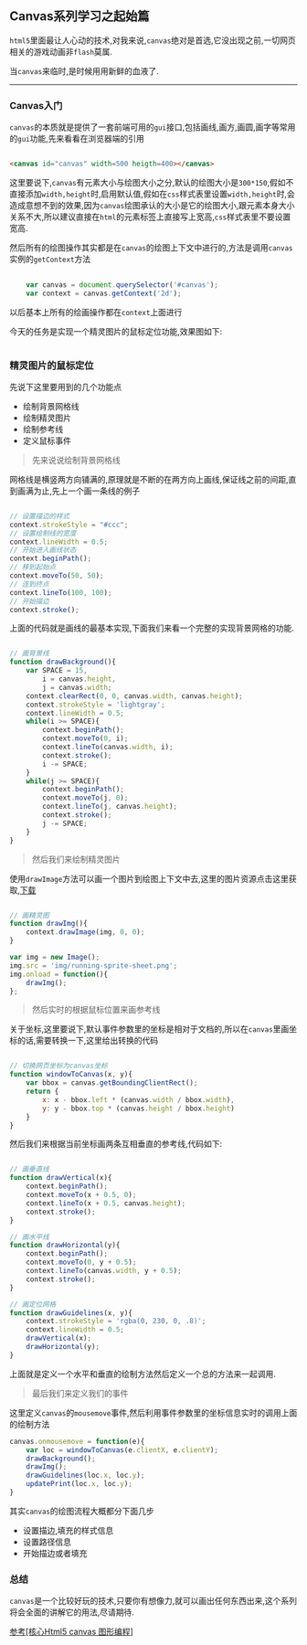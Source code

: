 ## Canvas系列学习之起始篇

`html5`里面最让人心动的技术,对我来说,`canvas`绝对是首选,它没出现之前,一切网页相关的游戏动画非`flash`莫属.

当`canvas`来临时,是时候用用新鲜的血液了.

---

### Canvas入门

`canvas`的本质就是提供了一套前端可用的`gui`接口,包括画线,画方,画圆,画字等常用的`gui`功能,先来看看在浏览器端的引用

```html

<canvas id="canvas" width=500 heigth=400></canvas>

```

这里要说下,`canvas`有元素大小与绘图大小之分,默认的绘图大小是`300*150`,假如不直接添加`width,height`时,启用默认值,假如在`css`样式表里设置`width,height`时,会造成意想不到的效果,因为`canvas`绘图承认的大小是它的绘图大小,跟元素本身大小关系不大,所以建议直接在`html`的元素标签上直接写上宽高,`css`样式表里不要设置宽高.

然后所有的绘图操作其实都是在`canvas`的绘图上下文中进行的,方法是调用`canvas`实例的`getContext`方法

```js
	
	var canvas = document.querySelector('#canvas');
	var context = canvas.getContext('2d');

```
以后基本上所有的绘画操作都在`context`上面进行

今天的任务是实现一个精灵图片的鼠标定位功能,效果图如下:

<img src="http://xuwenmin.github.io/blog/img/run-sprite-demo.png" alt="">

### 精灵图片的鼠标定位

先说下这里要用到的几个功能点

* 绘制背景网格线
* 绘制精灵图片
* 绘制参考线
* 定义鼠标事件

> 先来说说绘制背景网格线

网格线是横竖两方向铺满的,原理就是不断的在两方向上画线,保证线之前的间距,直到画满为止,先上一个画一条线的例子

```js

// 设置描边的样式
context.strokeStyle = "#ccc";
// 设置绘制线的宽度
context.lineWidth = 0.5;
// 开始进入画线状态
context.beginPath();
// 移到起始点
context.moveTo(50, 50);
// 连到终点
context.lineTo(100, 100);
// 开始描边
context.stroke();

```

上面的代码就是画线的最基本实现,下面我们来看一个完整的实现背景网格的功能.

```js

// 画背景线
function drawBackground(){
	var SPACE = 15,
		i = canvas.height,
		j = canvas.width;
	context.clearRect(0, 0, canvas.width, canvas.height);
	context.strokeStyle = 'lightgray';
	context.lineWidth = 0.5;
	while(i >= SPACE){
		context.beginPath();
		context.moveTo(0, i);
		context.lineTo(canvas.width, i);
		context.stroke();
		i -= SPACE;
	}
	while(j >= SPACE){
		context.beginPath();
		context.moveTo(j, 0);
		context.lineTo(j, canvas.height);
		context.stroke();
		j -= SPACE;
	}
}

```

> 然后我们来绘制精灵图片

使用`drawImage`方法可以画一个图片到绘图上下文中去,这里的图片资源点击这里获取,<a href="http://xuwenmin.github.io/blog/img/running-sprite-sheet.png" target="_blank">下载</a>

```js

// 画精灵图
function drawImg(){
	context.drawImage(img, 0, 0);
}

var img = new Image();
img.src = 'img/running-sprite-sheet.png';
img.onload = function(){
	drawImg();
};

```

> 然后实时的根据鼠标位置来画参考线

关于坐标,这里要说下,默认事件参数里的坐标是相对于文档的,所以在`canvas`里画坐标的话,需要转换一下,这里给出转换的代码

```js

// 切换网页坐标为canvas坐标
function windowToCanvas(x, y){
	var bbox = canvas.getBoundingClientRect();
	return {
		x: x - bbox.left * (canvas.width / bbox.width),
		y: y - bbox.top * (canvas.height / bbox.height)
	}
}

```
然后我们来根据当前坐标画两条互相垂直的参考线,代码如下:

```js

// 画垂直线
function drawVertical(x){
	context.beginPath();
	context.moveTo(x + 0.5, 0);
	context.lineTo(x + 0.5, canvas.height);
	context.stroke();
}

// 画水平线
function drawHorizontal(y){
	context.beginPath();
	context.moveTo(0, y + 0.5);
	context.lineTo(canvas.width, y + 0.5);
	context.stroke();
}

// 画定位网格
function drawGuidelines(x, y){
	context.strokeStyle = 'rgba(0, 230, 0, .8)';
	context.lineWidth = 0.5;
	drawVertical(x);
	drawHorizontal(y);
}

```

上面就是定义一个水平和垂直的绘制方法然后定义一个总的方法来一起调用.

> 最后我们来定义我们的事件

这里定义`canvas`的`mousemove`事件,然后利用事件参数里的坐标信息实时的调用上面的绘制方法

```js
canvas.onmousemove = function(e){
	var loc = windowToCanvas(e.clientX, e.clientY);
	drawBackground();
	drawImg();
	drawGuidelines(loc.x, loc.y);
	updatePrint(loc.x, loc.y);
}
```

其实`canvas`的绘图流程大概都分下面几步

* 设置描边,填充的样式信息
* 设置路径信息
* 开始描边或者填充

### 总结

`canvas`是一个比较好玩的技术,只要你有想像力,就可以画出任何东西出来,这个系列将会全面的讲解它的用法,尽请期待.

<a href="http://corehtml5canvas.com/" target="_blank">参考[核心Html5 canvas 图形编程]</a>



